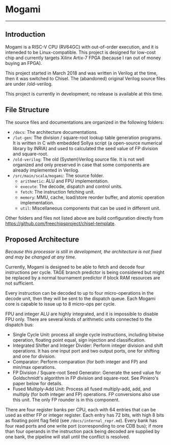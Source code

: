 # Mogami

---

## Introduction

Mogami is a RISC-V CPU (RV64GC) with out-of-order execution, and it is inteneded to be Linux-compatible. This project is designed for low-cost chip and currently targets Xilinx Artix-7 FPGA (because I ran out of money buying an FPGA).

This project started in March 2018 and was written in Verilog at the time, then it was switched to Chisel. The (abandoned) original Verilog source files are under /old-verilog.

This project is currently in development; no release is available at this time.

## File Structure

The source files and documentations are organized in the following folders:

- `/docs`: The architecture documentations.
- `/lut-gen`: The division / square-root lookup table generation programs. It is written in C with embedded Sollya script (a open-source numerical library by INRIA) and used to calculated the seed value of FP division and square-root.
- `/old-verilog`: The old (System)Verilog source file. It is not well organized and only preserved in case that some components are already implemented in Verilog.
- `/src/main/scala/mogami`: The source folder.
  - `arithmetic`: ALU and FPU implementation.
  - `execute`: The decode, dispatch and control units.
  - `fetch`: The instruction fetching unit.
  - `memory`: MMU, cache, load/store reorder buffer, and atomic operation implementation.
  - `util`: Miscellaneous components that can be used in different unit.

Other folders and files not listed above are build configuration directly from https://github.com/freechipsproject/chisel-template.

## Proposed Architecture

*Because this processor is still in development, the architecture is not fixed and may be changed at any time.*

Currently, Mogami is designed to be able to fetch and decode four instructions per cycle. TAGE branch predictor is being considered but might be replaced by a normal tournament predictor if block RAM resources are not sufficient.

Every instruction can be decoded to up to four micro-operations in the decode unit, then they will be sent to the dispatch queue. Each Mogami core is capable to issue up to 8 micro-ops per cycle.

FPU and integer ALU are highly integrated, and it is impossible to disable FPU only. There are several kinds of arithmetic units connected to the dispatch bus:
- Single Cycle Unit: process all single cycle instructions, including bitwise operation, floating point equal, sign injection and classification.
- Integrated Shifter and Integer Divider: Perform integer division and shift operations. It has one input port and two output ports, one for shifting and one for division.
- Comparator: Perform comparation (for both integer and FP) and min/max operations.
- FP Division / Square-root Seed Generator: Generate the seed value for Goldschmidt's algorithm in FP division and square-root. See Piniero's paper below for details.
- Fused Multiply-Add Unit: Process all fused multiply-add, add, and multiply (for both integer and FP) operations. FP conversions also use this unit. The only FP rounder is in this component.

There are four register banks per CPU, each with 64 entries that can be used as either FP or integer register. Each entry has 72 bits, with high 8 bits as floating point flag field (see `/docs/internal_repr.md`). Every bank has four read ports and one write port (corresponding to one CDB bus); if more than four operands in the instruction pack being decoded are supplied by one bank, the pipeline will stall until the conflict is resolved.

